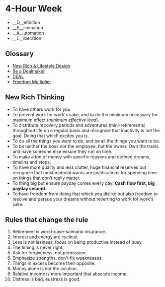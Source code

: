 # 4-Hour Week

* __D__efinition
* __E__limination
* __A__utomation
* __L__iberation

## Glossary

* [New Rich & Lifestyle Design](./nr.md)
* [Be a Dealmaker](./dealmaker.md)
* [DEAL](./deal.md)
* [Freedom Multiplier](./freedom-multiplier.md)

## New Rich Thinking

* To have others work for you.
* To prevent work for work's sake, and to do the minimum necessary for maximum effect (_minimum effective load_).
* To distribute recovery periods and adventures (mini-retirements) throughout life on a regular basis and recognize that inactivity is not the goal. Doing that which excites you is.
* To do all the things you want to do, and be all the things you want to be.
* To be neither the boss nor the employee, but the owner. Own the trains and have someone else ensure they run on time.
* To make a ton of money with specific reasons and defined dreams, timelins and steps.
* To have more quality and less clutter, huge financial reserves but recognize that most material wants are justifications for spending time on things that don't really matter.
* To thing big but ensure payday comes every day. __Cash flow first, big payday second__.
* To have freedom from doing that which you dislike but also freedom to resolve and persue your dreams without reverting to work for work's sake.

## Rules that change the rule

1. Retirement is worst-case-scenario insurance.
2. Interest and energy are cyclical.
3. Less is not laziness, focus on being productive instead of busy.
4. The timing is never right.
5. Ask for forgiveness, not permission.
6. Emphasize strengths, don't fix weaknesses.
7. Things in excess become their opposite.
8. Money alone is not the solution.
9. Relative income is more important that absolute income.
10. Distress is bad, eustress is good.
